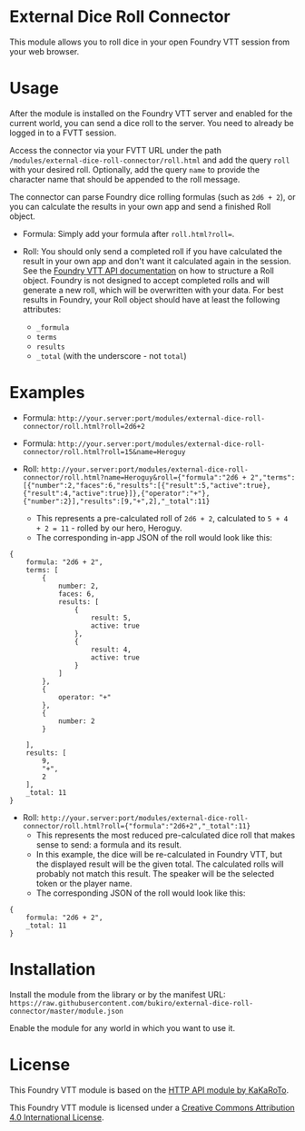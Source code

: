 # External Dice Roll Connector

This module allows you to roll dice in your open Foundry VTT session from your web browser.

# Usage

After the module is installed on the Foundry VTT server and enabled for the current world, you can send a dice roll to the server. You need to already be logged in to a FVTT session.

Access the connector via your FVTT URL under the path `/modules/external-dice-roll-connector/roll.html` and add the query `roll` with your desired roll. Optionally, add the query `name` to provide the character name that should be appended to the roll message.

The connector can parse Foundry dice rolling formulas (such as `2d6 + 2`), or you can calculate the results in your own app and send a finished Roll object.

- Formula: Simply add your formula after `roll.html?roll=`.

- Roll: You should only send a completed roll if you have calculated the result in your own app and don't want it calculated again in the session. See the [Foundry VTT API documentation](https://foundryvtt.com/api/) on how to structure a Roll object. Foundry is not designed to accept completed rolls and will generate a new roll, which will be overwritten with your data. For best results in Foundry, your Roll object should have at least the following attributes:

    - `_formula`
    - `terms`
    - `results`
    - `_total` (with the underscore - not `total`)

# Examples

- Formula: `http://your.server:port/modules/external-dice-roll-connector/roll.html?roll=2d6+2`

- Formula: `http://your.server:port/modules/external-dice-roll-connector/roll.html?roll=15&name=Heroguy`

- Roll: `http://your.server:port/modules/external-dice-roll-connector/roll.html?name=Heroguy&roll={"formula":"2d6 + 2","terms":[{"number":2,"faces":6,"results":[{"result":5,"active":true},{"result":4,"active":true}]},{"operator":"+"},{"number":2}],"results":[9,"+",2],"_total":11}`
    - This represents a pre-calculated roll of `2d6 + 2`, calculated to `5 + 4 + 2 = 11` - rolled by our hero, Heroguy.
    - The corresponding in-app JSON of the roll would look like this:

```
{
    formula: "2d6 + 2",
    terms: [
        {
            number: 2,
            faces: 6,
            results: [
                {
                    result: 5,
                    active: true
                },
                {
                    result: 4,
                    active: true
                }
            ]
        },
        {
            operator: "+"
        },
        {
            number: 2
        }
        
    ],
    results: [
        9,
        "+",
        2
    ],
    _total: 11
}
```

- Roll: `http://your.server:port/modules/external-dice-roll-connector/roll.html?roll={"formula":"2d6+2","_total":11}`
    - This represents the most reduced pre-calculated dice roll that makes sense to send: a formula and its result.
    - In this example, the dice will be re-calculated in Foundry VTT, but the displayed result will be the given total. The calculated rolls will probably not match this result. The speaker will be the selected token or the player name.
    - The corresponding JSON of the roll would look like this:

```
{
    formula: "2d6 + 2",
    _total: 11
}
```

# Installation

Install the module from the library or by the manifest URL: `https://raw.githubusercontent.com/bukiro/external-dice-roll-connector/master/module.json`

Enable the module for any world in which you want to use it.

# License

This Foundry VTT module is based on the [HTTP API module by KaKaRoTo](https://foundryvtt.com/packages/api/).

This Foundry VTT module is licensed under a [Creative Commons Attribution 4.0 International License](http://creativecommons.org/licenses/by/4.0/).
